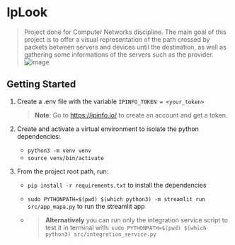 # IpLook
>Project done for Computer Networks discipline. The main goal of this project is to offer a visual representation of the path crossed by packets between servers and devices until the destination, as well as gathering some informations of the servers such as the provider.
![image](https://github.com/user-attachments/assets/6f49b106-4fc0-4f50-89b7-13164623a12a)

## Getting Started
1. Create a .env file with the variable `IPINFO_TOKEN = <your_token>`
    > **Note**: Go to https://ipinfo.io/ to create an account and get a token.

2. Create and activate a virtual environment to isolate the python dependencies:
    - `python3 -m venv venv`
    - `source venv/bin/activate`

3. From the project root path, run:
    
    - `pip install -r requirements.txt` to install the dependencies

    - `sudo PYTHONPATH=$(pwd) $(which python3) -m streamlit run src/app_mapa.py` to run the streamlit app

    - > **Alternatively** you can run only the integration service script to test it in terminal with: `sudo PYTHONPATH=$(pwd) $(which python3) src/integration_service.py`
